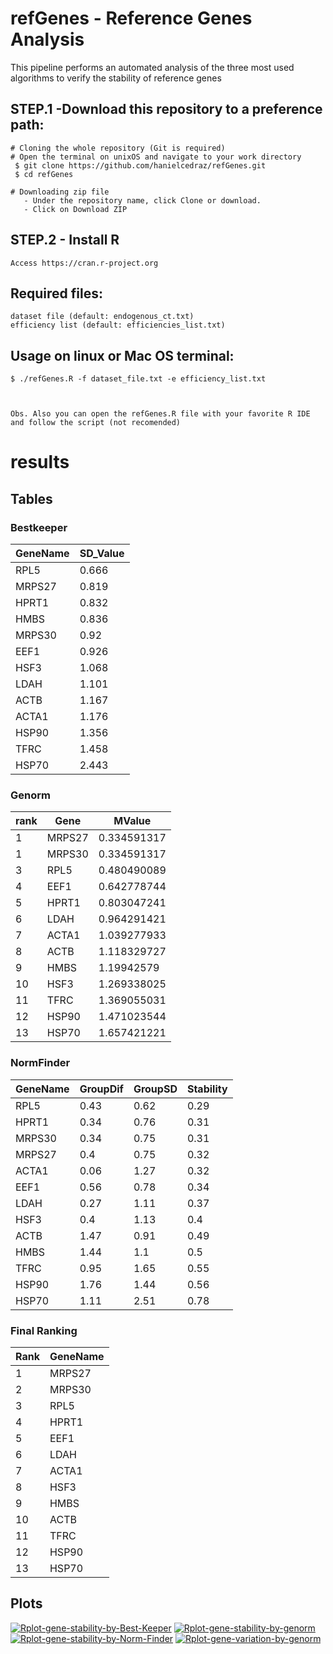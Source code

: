 
 
 # refGenes - Reference Genes Analysis
   This pipeline performs an automated analysis of the three most used algorithms to verify the stability of reference genes
 
## STEP.1 -Download this repository to a preference path:<br>
	# Cloning the whole repository (Git is required)
	# Open the terminal on unixOS and navigate to your work directory
   	 $ git clone https://github.com/hanielcedraz/refGenes.git
   	 $ cd refGenes
	
	# Downloading zip file
	   - Under the repository name, click Clone or download.
	   - Click on Download ZIP
	  
## STEP.2 - Install R<br>
	Access https://cran.r-project.org


  ## Required files:
    dataset file (default: endogenous_ct.txt)
    efficiency list (default: efficiencies_list.txt)

  ## Usage on linux or Mac OS terminal: </br>
    $ ./refGenes.R -f dataset_file.txt -e efficiency_list.txt
    
    
    
    Obs. Also you can open the refGenes.R file with your favorite R IDE and follow the script (not recomended)
    


# results
 ## Tables
   ### Bestkeeper
   |   GeneName    |   SD_Value    |
   |   ---------   |   ---------   |
   |   RPL5    |   0.666    |
   |   MRPS27  |   0.819    |
   |   HPRT1   |   0.832    |
   |   HMBS    |   0.836    |
   |   MRPS30  |   0.92    |
   |   EEF1    |   0.926    |
   |   HSF3    |   1.068    |
   |   LDAH    |   1.101    |
   |   ACTB    |   1.167    |
   |   ACTA1    |   1.176    |
   |   HSP90    |   1.356    |
   |   TFRC    |   1.458    |
   |   HSP70    |   2.443    |


   ### Genorm
   |   rank  |  Gene |  MValue   |
   |   -----   |   -----   |   -----  |
   |   1  |   MRPS27  |   0.334591317    |
   |   1  |   MRPS30  |   0.334591317    |
   |   3  |   RPL5  |   0.480490089    |
   |   4  |   EEF1  |   0.642778744    |
   |   5  |   HPRT1  |   0.803047241    |
   |   6  |   LDAH  |   0.964291421    |
   |   7  |   ACTA1  |   1.039277933    |
   |   8  |   ACTB  |   1.118329727    |
   |   9  |   HMBS  |   1.19942579    |
   |   10  |   HSF3  |   1.269338025    |
   |   11  |   TFRC  |   1.369055031    |
   |   12  |   HSP90  |   1.471023544    |
   |   13  |   HSP70  |   1.657421221    |
   
   ### NormFinder
|	GeneName	 |  GroupDif	|	GroupSD |	Stability   |
|	-----	   |	-----		|	-----  |	-----	   |
|	RPL5	|	0.43	|	0.62	|	0.29	|
|	HPRT1	|	0.34	|	0.76	|	0.31	|
|	MRPS30	|	0.34	|	0.75	|	0.31	|
|	MRPS27	|	0.4	|	0.75	|	0.32	|
|	ACTA1	|	0.06	|	1.27	|	0.32	|
|	EEF1	|	0.56	|	0.78	|	0.34	|
|	LDAH	|	0.27	|	1.11	|	0.37	|
|	HSF3	|	0.4	|	1.13	|	0.4	|
|	ACTB	|	1.47	|	0.91	|	0.49	|
|	HMBS	|	1.44	|	1.1	|	0.5	|
|	TFRC	|	0.95	|	1.65	|	0.55	|
|	HSP90	|	1.76	|	1.44	|	0.56	|
|	HSP70	|	1.11	|	2.51	|  0.78	|



   ### Final Ranking
|	Rank	|	GeneName	|
|	---------	|	---------	|
|	1	|	MRPS27	|
|	2	|	MRPS30	|
|	3	|	RPL5	|
|	4	|	HPRT1	|
|	5	|	EEF1	|
|	6	|	LDAH	|
|	7	|	ACTA1	|
|	8	|	HSF3	|
|	9	|	HMBS	|
|	10	|	ACTB	|
|	11	|	TFRC	|
|	12	|	HSP90	|
|	13	|	HSP70	|




## Plots
<a href="https://ibb.co/Fnk2QBB"><img src="https://i.ibb.co/Fnk2QBB/Rplot-gene-stability-by-Best-Keeper.png" alt="Rplot-gene-stability-by-Best-Keeper" border="0"></a> <a href="https://ibb.co/J3jxYV0"><img src="https://i.ibb.co/J3jxYV0/Rplot-gene-stability-by-genorm.png" alt="Rplot-gene-stability-by-genorm" border="0"></a> <a href="https://ibb.co/rtjgk3w"><img src="https://i.ibb.co/rtjgk3w/Rplot-gene-stability-by-Norm-Finder.png" alt="Rplot-gene-stability-by-Norm-Finder" border="0"></a> <a href="https://ibb.co/m4PsPjD"><img src="https://i.ibb.co/m4PsPjD/Rplot-gene-variation-by-genorm.png" alt="Rplot-gene-variation-by-genorm" border="0"></a>
